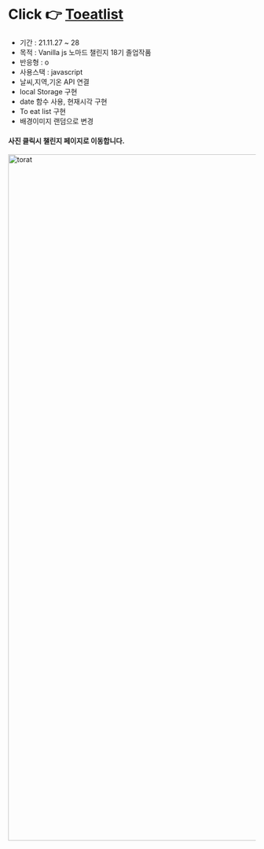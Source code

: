 # Click 👉 <a href ="https://awesomeyelim.github.io/toeat1.github.io/">Toeatlist</a>
- 기간 : 21.11.27 ~ 28
- 목적 : Vanilla js 노마드 챌린지 18기 졸업작품
- 반응형 : o
- 사용스택 : javascript
- 날씨,지역,기온 API 연결
- local Storage 구현
- date 함수 사용, 현재시각 구현
- To eat list 구현
- 배경이미지 랜덤으로 변경


#### 사진 클릭시 챌린지 페이지로 이동합니다.
<a href="https://nomadcoders.co/community/thread/1506">
  <img width="1397" alt="torat" src="https://user-images.githubusercontent.com/93499143/147185244-db83a641-9391-4c01-9c72-b93b3e045598.png">
</a>
